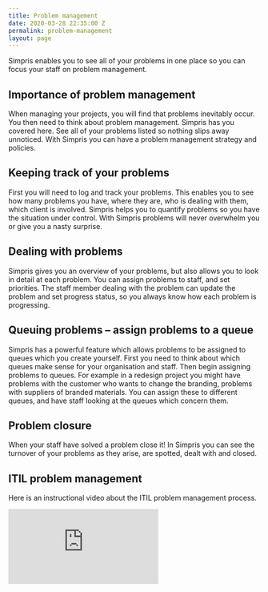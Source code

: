 ```yaml
---
title: Problem management
date: 2020-03-28 22:35:00 Z
permalink: problem-management
layout: page
---
```


Simpris enables you to see all of your problems in one place so you can focus your staff on problem management.

## Importance of problem management
When managing your projects, you will find that problems inevitably occur. You then need to think about problem management. Simpris has you covered here. See all of your problems listed so nothing slips away unnoticed. With Simpris you can have a problem management strategy and policies.

## Keeping track of your problems
First you will need to log and track your problems. This enables you to see how many problems you have, where they are, who is dealing with them, which client is involved. Simpris helps you to quantify problems so you have the situation under control. With Simpris problems will never overwhelm you or give you a nasty surprise.

## Dealing with problems
Simpris gives you an overview of your problems, but also allows you to look in detail at each problem. You can assign problems to staff, and set priorities. The staff member dealing with the problem can update the problem and set progress status, so you always know how each problem is progressing.

## Queuing problems – assign problems to a queue
Simpris has a powerful feature which allows problems to be assigned to queues which you create yourself. First you need to think about which queues make sense for your organisation and staff. Then begin assigning problems to queues. For example in a redesign project you might have problems with the customer who wants to change the branding, problems with suppliers of branded materials. You can assign these to different queues, and have staff looking at the queues which concern them.

## Problem closure
When your staff have solved a problem close it! In Simpris you can see the turnover of your problems as they arise, are spotted, dealt with and closed.

## ITIL problem management
Here is an instructional video about the ITIL problem management process.

<div class="embed-responsive embed-responsive-16by9">
    <iframe class="embed-responsive-item" src="https://www.youtube.com/embed/z1Ktu0eU2kM" frameborder="0" allow="accelerometer; autoplay; encrypted-media; gyroscope; picture-in-picture" allowfullscreen></iframe>
</div>